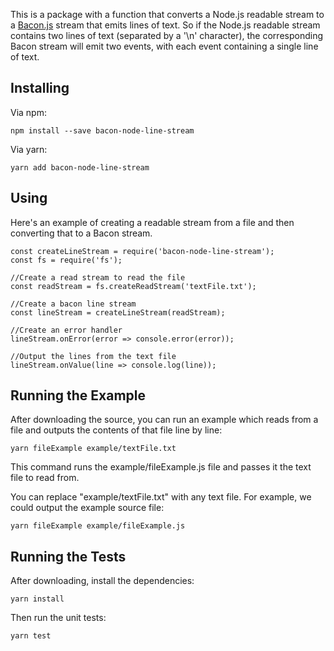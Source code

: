 This is a package with a function that converts a Node.js readable stream to a [Bacon.js](https://baconjs.github.io/) stream that emits lines of text. So if the Node.js readable stream contains two lines of text (separated by a '\n' character), the corresponding Bacon stream will emit two events, with each event containing a single line of text.

## Installing

Via npm:

```
npm install --save bacon-node-line-stream
```

Via yarn:

```
yarn add bacon-node-line-stream
```

## Using

Here's an example of creating a readable stream from a file and then converting that to a Bacon stream.

```
const createLineStream = require('bacon-node-line-stream');
const fs = require('fs');

//Create a read stream to read the file
const readStream = fs.createReadStream('textFile.txt');

//Create a bacon line stream
const lineStream = createLineStream(readStream);

//Create an error handler
lineStream.onError(error => console.error(error));

//Output the lines from the text file
lineStream.onValue(line => console.log(line));
```

## Running the Example

After downloading the source, you can run an example which reads from a file and outputs the contents of that file line by line:

```
yarn fileExample example/textFile.txt
```

This command runs the example/fileExample.js file and passes it the text file to read from.

You can replace "example/textFile.txt" with any text file. For example, we could output the example source file:

```
yarn fileExample example/fileExample.js
```

## Running the Tests

After downloading, install the dependencies:

```yarn install```


Then run the unit tests:

 ```yarn test```
